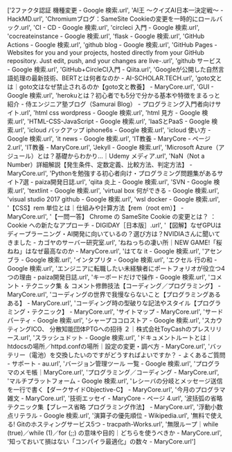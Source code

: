 ['2ファクタ認証 機種変更 - Google 検索.url', 'AI王 〜クイズAI日本一決定戦〜 - HackMD.url', 'Chromiumブログ：SameSite Cookieの変更を一時的にロールバック.url', 'CI - CD - Google 検索.url', 'circleci 入門 - Google 検索.url', 'cocreateinstance - Google 検索.url', 'flask - Google 検索.url', 'GitHub Actions - Google 検索.url', 'github blog - Google 検索.url', 'GitHub Pages - Websites for you and your projects, hosted directly from your GitHub repository. Just edit, push, and your changes are live-.url', 'github サービス - Google 検索.url', 'GitHub+CircleCI入門 - Qiita.url', 'Googleが公開した自然言語処理の最新技術、BERTとは何者なのか - AI-SCHOLAR.TECH.url', 'goto文とは｜goto文はなぜ禁止されるのか【goto文と教養】 - MaryCore.url', 'GUI - Google 検索.url', 'herokuとは？初心者でも5分で分かる基本や特徴をまるっと紹介 - 侍エンジニア塾ブログ（Samurai Blog） - プログラミング入門者向けサイト.url', 'html css wordpress - Google 検索.url', 'html 見方 - Google 検索.url', 'HTML-CSS-JavaScript - Google 検索.url', 'IaaSとPaaS - Google 検索.url', 'icloud バックアップ iphone6s - Google 検索.url', 'icloud 使い方 - Google 検索.url', 'it news - Google 検索.url', 'IT教養 - MaryCore - ページ 2.url', 'IT教養 - MaryCore.url', 'Jekyll - Google 検索.url', 'Microsoft Azure（アジュール）とは？基礎からわかり…｜Udemy メディア.url', 'NaN（Not a Number）詳細解説【発生条件、定数定義、比較方法、判定方法】 - MaryCore.url', 'Pythonを勉強する初心者向け・プログラミング問題集があるサイト7選 - paiza開発日誌.url', 'qiita 炎上 - Google 検索.url', 'SVN - Google 検索.url', 'textlint - Google 検索.url', 'virtual box 何ができる - Google 検索.url', 'visual studio 2017 github - Google 検索.url', 'wsl docker - Google 検索.url', '【CSS】rem 単位とは｜仕組みや計算方法【rem（root em）】 - MaryCore.url', '【一問一答】 Chrome の SameSite Cookie の変更とは？ ： Cookie への新たなアプローチ - DIGIDAY［日本版］.url', '【図解】なぜGPUはディープラーニング・AI開発に向いているの？選び方は？NVIDIAさんに聞いてきました - カゴヤのサーバー研究室.url', 'ねねっちの凄い所｜NEW GAME!「桜ねね」はなぜ最高なのか - MaryCore.url', 'はてな it - Google 検索.url', 'アセンブラ - Google 検索.url', 'インタプリタ - Google 検索.url', 'エクセル 行の和 - Google 検索.url', 'エンジニアに転職したい未経験者にポートフォリオが役立つ4つの理由 - paiza開発日誌.url', 'キーボードだけで操作 - Google 検索.url', 'コメント・テクニック集 ＆ コメント修飾技法【コーディング／プログラミング】 - MaryCore.url', 'コーディングの世界で我慢ならないこと【プログラミングあるある】 - MaryCore.url', 'コーディング時の型破りな記法やスタイル【プログラミング・テクニック】 - MaryCore.url', 'サイトマップ - MaryCore.url', 'サードパーティ - Google 検索.url', 'シャープココロストア - Google 検索.url', 'スカウティングICO、 分散知能団体PTGへの招待 ２｜株式会社ToyCashのプレスリリース.url', 'スラッシュドット - Google 検索.url', 'ドキュメントルートとは｜htdocsの場所／httpd.confの場所｜設定の変更・調べ方 - MaryCore.url', 'バッテリー（電池）を交換したいのですがどうすればよいですか？ - よくあるご質問 - サポート - au.url', 'バージョン管理ツール 一覧 - Google 検索.url', 'プログラマのメモ帳｜MaryCore.url', 'プログラミング／コーディング - MaryCore.url', 'マルチプラットフォーム - Google 検索.url', 'レシーバの分岐とメッセージ送信を一行で書く【ダークサイドObjective-C】 - MaryCore.url', '今月のプログラマ雑文 - MaryCore.url', '技術エッセイ - MaryCore - ページ 4.url', '波括弧の省略テクニック集【ブレース省略 プログラミング作法】 - MaryCore.url', '浮動小数点リテラル - Google 検索.url', '演算子の優先順位 - Wikipedia.url', '無料で使える! Gitのホスティングサービス5つ - tracpath-Works.url', '無限ループ｜while (true)／while (1)／for (;;) の意味や目的｜どちらを使うべきか - MaryCore.url', '知っておいて損はない「コンパイラ最適化」の数々 - MaryCore.url']
